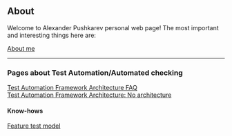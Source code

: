 ## About

Welcome to Alexander Pushkarev personal web page! The most important and interesting things here are:

[About me](https://senpay.github.io/cv)  

<hr>

### Pages about Test Automation/Automated checking

[Test Automation Framework Architecture FAQ](https://senpay.github.io/ta/taf/taf_faq)  
[Test Automation Framework Architecture: No architecture](https://senpay.github.io/ta/taf/taf_no_architecture)  

#### Know-hows
[Feature test model](https://senpay.github.io/ta/ftm/feature_tests)
